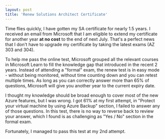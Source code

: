 ```yaml
---
layout: post
title: 'Renew Solutions Architect Certificate'
---
```


Time flies quickly, I have gotten my SA certificate for nearly 1.5 years. I received an email from Microsoft that I am eligible to extend my certificate for another year <b>at no cost</b> to the end of next July. That's a perfect news that I don't have to upgrade my certificate by taking the latest exams (AZ 303 and 304).

To help me pass the online test, Microsoft grouped all the relevant courses in Microsoft Learn to fill the knowledge gap that introduced in the recent 2 years. Instead of attending a "formal" exam, the renew test is in easy mode - without being monitored, without time counting down and you can retest multiple times. As long as you can correctly answer more than 65% of questions, Microsoft will give you another year to the current expiry date.

I thought my knowledge should be broad enough to cover most of the new Azure features, but I was wrong. I got 61% at my first attempt, in "Protect your virtual machine by using Azure Backup" section, I failed to answer any of those questions. In this test, there is no way to reverse back to review your answer, which I found is as challenging as "Yes / No" section in the formal exam. 

Fortunately, I managed to pass this test at my 2nd attempt. 